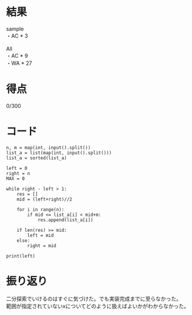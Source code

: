 # 結果
sample<br>
・AC * 3 <br>
<br>
All<br>
・AC * 9 <br>
・WA * 27 <br>

# 得点
0/300

# コード
```
n, m = map(int, input().split())
list_a = list(map(int, input().split()))
list_a = sorted(list_a)

left = 0
right = n
MAX = 0

while right - left > 1:
    res = []
    mid = (left+right)//2
    
    for i in range(n):
        if mid <= list_a[i] < mid+m:
            res.append(list_a[i])

    if len(res) >= mid:
        left = mid
    else:
        right = mid
        
print(left)
```

# 振り返り
二分探索でいけるのはすぐに気づけた。でも実装完成までに至らなかった。<br>
範囲が指定されていないxについてどのように扱えばよいかがわからなかった。<br>
